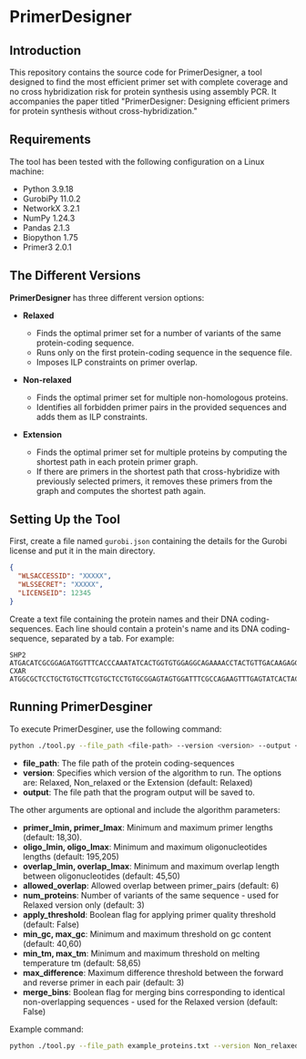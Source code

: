
# PrimerDesigner

## Introduction

This repository contains the source code for PrimerDesigner, a tool designed to find the most efficient primer set with complete coverage and no cross hybridization risk for protein synthesis using assembly PCR. It accompanies the paper titled "PrimerDesigner: Designing efficient primers for protein synthesis without cross-hybridization."

## Requirements

The tool has been tested with the following configuration on a Linux machine:
- Python 3.9.18
- GurobiPy 11.0.2
- NetworkX 3.2.1
- NumPy 1.24.3
- Pandas 2.1.3
- Biopython 1.75
- Primer3 2.0.1

## The Different Versions

**PrimerDesigner** has three different version options:

- **Relaxed**
  - Finds the optimal primer set for a number of variants of the same protein-coding sequence.
  - Runs only on the first protein-coding sequence in the sequence file.
  - Imposes ILP constraints on primer overlap.

- **Non-relaxed**
  - Finds the optimal primer set for multiple non-homologous proteins.
  - Identifies all forbidden primer pairs in the provided sequences and adds them as ILP constraints.

- **Extension**
  - Finds the optimal primer set for multiple proteins by computing the shortest path in each protein primer graph.
  - If there are primers in the shortest path that cross-hybridize with previously selected primers, it removes these primers from the graph and computes the shortest path again.


## Setting Up the Tool

First, create a file named `gurobi.json` containing the details for the Gurobi license and put it in the main directory.

```json
{
  "WLSACCESSID": "XXXXX",
  "WLSSECRET": "XXXXX",
  "LICENSEID": 12345
}
```

Create a text file containing the protein names and their DNA coding-sequences. Each line should contain a protein's name and its DNA coding-sequence, separated by a tab. For example: 

```text
SHP2  ATGACATCGCGGAGATGGTTTCACCCAAATATCACTGGTGTGGAGGCAGAAAACCTACTGTTGACAAGAGGAGT....
CXAR  ATGGCGCTCCTGCTGTGCTTCGTGCTCCTGTGCGGAGTAGTGGATTTCGCCAGAAGTTTGAGTATCACTACTCC....
```

## Running PrimerDesginer

To execute PrimerDesginer, use the following command:

```bash
python ./tool.py --file_path <file-path> --version <version> --output <output-file>
```
- **file_path**: The file path of the protein coding-sequences
- **version**: Specifies which version of the algorithm to run. The options are: Relaxed, Non_relaxed or the Extension (default: Relaxed)
- **output**: The file path that the program output will be saved to.
  
The other arguments are optional and include the algorithm parameters:

- **primer_lmin, primer_lmax**: Minimum and maximum primer lengths (default: 18,30).
- **oligo_lmin, oligo_lmax**: Minimum and maximum oligonucleotides lengths (default: 195,205)
- **overlap_lmin, overlap_lmax**: Minimum and maximum overlap length between oligonucleotides  (default: 45,50)
- **allowed_overlap**: Allowed overlap between primer_pairs (default: 6)
- **num_proteins**: Number of variants of the same sequence - used for Relaxed version only (default: 3)
- **apply_threshold**: Boolean flag for applying primer quality threshold (default: False)
- **min_gc, max_gc**: Minimum and maximum threshold on gc content (default: 40,60)
- **min_tm, max_tm**: Minimum and maximum threshold on melting temperature tm (default: 58,65)
- **max_difference**: Maximum difference threshold between the forward and reverse primer in each pair (default: 3)
- **merge_bins**: Boolean flag for merging bins corresponding to identical non-overlapping sequences - used for the Relaxed version (default: False)


Example command:
```bash
python ./tool.py --file_path example_proteins.txt --version Non_relaxed --output run_output --primer_lmin 20 --primer_lmax 26 --oligo_lmin 180 --oligo_lmax 200
```


